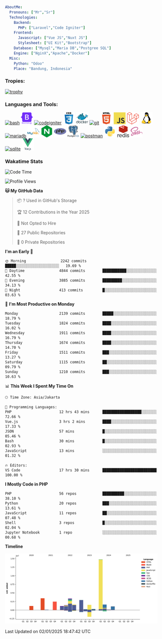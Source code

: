 ```yaml
AboutMe:
  Pronouns: ["Mr","Sr"]
  Technologies:
    Backend:
      PHP: ["Laravel","Code Igniter"]
    Frontend:
      Javascript: ["Vue JS","Nuxt JS"]
      Stylesheet: ["UI Kit","Bootstrap"]
    Database: ["Mysql","Maria DB","Postgree SQL"]
    Engine: ["NginX","Apache","Docker"]
  Misc:
    Python: "Odoo"
    Place: "Bandung, Indonesia"
```
### Tropies:

[![trophy](https://github-profile-trophy.vercel.app/?username=vheins&rank=-C,-B)](https://github.com/vheins)

### Languages and Tools:

[<img src="https://www.vectorlogo.zone/logos/gnu_bash/gnu_bash-icon.svg" alt="bash" width="40" height="40"/>](https://www.gnu.org/software/bash/)
[<img src="https://raw.githubusercontent.com/devicons/devicon/master/icons/bootstrap/bootstrap-plain-wordmark.svg" alt="bootstrap" width="40" height="40"/>](https://getbootstrap.com)
[<img src="https://cdn.worldvectorlogo.com/logos/codeigniter.svg" alt="codeigniter" width="40" height="40"/>](https://codeigniter.com)
[<img src="https://raw.githubusercontent.com/devicons/devicon/master/icons/css3/css3-original-wordmark.svg" alt="css3" width="40" height="40"/>](https://www.w3schools.com/css/)
[<img src="https://raw.githubusercontent.com/devicons/devicon/master/icons/docker/docker-original-wordmark.svg" alt="docker" width="40" height="40"/>](https://www.docker.com/)
[<img src="https://www.vectorlogo.zone/logos/git-scm/git-scm-icon.svg" alt="git" width="40" height="40"/>](https://git-scm.com/)
[<img src="https://raw.githubusercontent.com/devicons/devicon/master/icons/html5/html5-original-wordmark.svg" alt="html5" width="40" height="40"/>](https://www.w3.org/html/)
[<img src="https://raw.githubusercontent.com/devicons/devicon/master/icons/javascript/javascript-original.svg" alt="javascript" width="40" height="40"/>](https://developer.mozilla.org/en-US/docs/Web/JavaScript)
[<img src="https://raw.githubusercontent.com/devicons/devicon/master/icons/laravel/laravel-original.svg" alt="laravel" width="40" height="40"/>](https://laravel.com/)
[<img src="https://raw.githubusercontent.com/devicons/devicon/master/icons/linux/linux-original.svg" alt="linux" width="40" height="40"/>](https://www.linux.org/)
[<img src="https://www.vectorlogo.zone/logos/mariadb/mariadb-icon.svg" alt="mariadb" width="40" height="40"/>](https://mariadb.org/)
[<img src="https://raw.githubusercontent.com/devicons/devicon/master/icons/mysql/mysql-original-wordmark.svg" alt="mysql" width="40" height="40"/>](https://www.mysql.com/)
[<img src="https://raw.githubusercontent.com/devicons/devicon/master/icons/nginx/nginx-original.svg" alt="nginx" width="40" height="40"/>](https://www.nginx.com)
[<img src="https://raw.githubusercontent.com/devicons/devicon/master/icons/php/php-original.svg" alt="php" width="40" height="40"/>](https://www.php.net)
[<img src="https://raw.githubusercontent.com/devicons/devicon/master/icons/postgresql/postgresql-original-wordmark.svg" alt="postgresql" width="40" height="40"/>](https://www.postgresql.org)
[<img src="https://www.vectorlogo.zone/logos/getpostman/getpostman-icon.svg" alt="postman" width="40" height="40"/>](https://postman.com)
[<img src="https://raw.githubusercontent.com/devicons/devicon/master/icons/python/python-original.svg" alt="python" width="40" height="40"/>](https://www.python.org)
[<img src="https://raw.githubusercontent.com/devicons/devicon/master/icons/redis/redis-original-wordmark.svg" alt="redis" width="40" height="40"/>](https://redis.io)
[<img src="https://raw.githubusercontent.com/devicons/devicon/master/icons/sass/sass-original.svg" alt="sass" width="40" height="40"/>](https://sass-lang.com)
[<img src="https://www.vectorlogo.zone/logos/sqlite/sqlite-icon.svg" alt="sqlite" width="40" height="40"/>](https://www.sqlite.org/)
[<img src="https://raw.githubusercontent.com/devicons/devicon/master/icons/vuejs/vuejs-original-wordmark.svg" alt="vuejs" width="40" height="40"/>](https://vuejs.org/)

### Wakatime Stats

<!--START_SECTION:waka-->
![Code Time](http://img.shields.io/badge/Code%20Time-2%2C251%20hrs%2032%20mins-blue)

![Profile Views](http://img.shields.io/badge/Profile%20Views-0-blue)

**🐱 My GitHub Data** 

> 📦 ? Used in GitHub's Storage 
 > 
> 🏆 12 Contributions in the Year 2025
 > 
> 🚫 Not Opted to Hire
 > 
> 📜 27 Public Repositories 
 > 
> 🔑 0 Private Repositories 
 > 
**I'm an Early 🐤** 

```text
🌞 Morning                2242 commits        █████░░░░░░░░░░░░░░░░░░░░   19.69 % 
🌆 Daytime                4844 commits        ███████████░░░░░░░░░░░░░░   42.55 % 
🌃 Evening                3885 commits        █████████░░░░░░░░░░░░░░░░   34.13 % 
🌙 Night                  413 commits         █░░░░░░░░░░░░░░░░░░░░░░░░   03.63 % 
```
📅 **I'm Most Productive on Monday** 

```text
Monday                   2139 commits        █████░░░░░░░░░░░░░░░░░░░░   18.79 % 
Tuesday                  1824 commits        ████░░░░░░░░░░░░░░░░░░░░░   16.02 % 
Wednesday                1911 commits        ████░░░░░░░░░░░░░░░░░░░░░   16.79 % 
Thursday                 1674 commits        ████░░░░░░░░░░░░░░░░░░░░░   14.70 % 
Friday                   1511 commits        ███░░░░░░░░░░░░░░░░░░░░░░   13.27 % 
Saturday                 1115 commits        ██░░░░░░░░░░░░░░░░░░░░░░░   09.79 % 
Sunday                   1210 commits        ███░░░░░░░░░░░░░░░░░░░░░░   10.63 % 
```


📊 **This Week I Spent My Time On** 

```text
🕑︎ Time Zone: Asia/Jakarta

💬 Programming Languages: 
PHP                      12 hrs 43 mins      ██████████████████░░░░░░░   72.66 % 
Vue.js                   3 hrs 2 mins        ████░░░░░░░░░░░░░░░░░░░░░   17.33 % 
JSON                     57 mins             █░░░░░░░░░░░░░░░░░░░░░░░░   05.46 % 
Bash                     30 mins             █░░░░░░░░░░░░░░░░░░░░░░░░   02.93 % 
JavaScript               13 mins             ░░░░░░░░░░░░░░░░░░░░░░░░░   01.32 % 

🔥 Editors: 
VS Code                  17 hrs 30 mins      █████████████████████████   100.00 % 
```

**I Mostly Code in PHP** 

```text
PHP                      56 repos            ██████████░░░░░░░░░░░░░░░   38.10 % 
Python                   20 repos            ███░░░░░░░░░░░░░░░░░░░░░░   13.61 % 
JavaScript               11 repos            ██░░░░░░░░░░░░░░░░░░░░░░░   07.48 % 
Shell                    3 repos             █░░░░░░░░░░░░░░░░░░░░░░░░   02.04 % 
Jupyter Notebook         1 repo              ░░░░░░░░░░░░░░░░░░░░░░░░░   00.68 % 
```



**Timeline**

![Lines of Code chart](https://raw.githubusercontent.com/vheins/vheins/main/assets/bar_graph.png)


 Last Updated on 02/01/2025 18:47:42 UTC
<!--END_SECTION:waka-->
